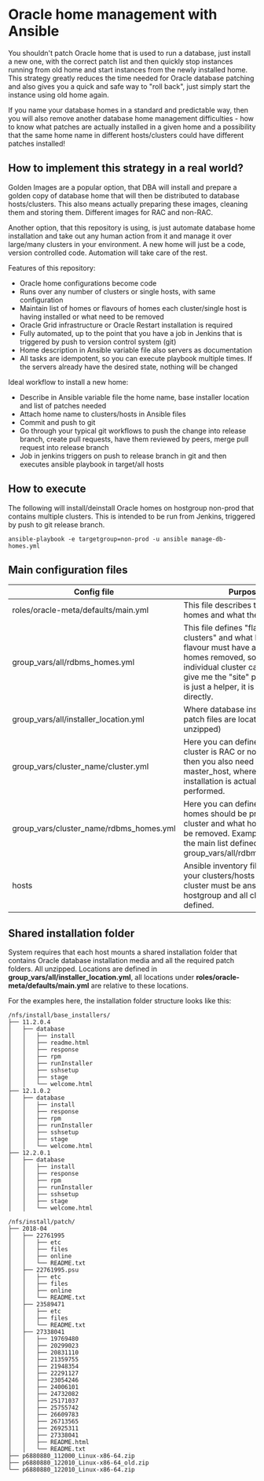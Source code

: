 # Oracle home management with Ansible

You shouldn't patch Oracle home that is used to run a database, just install a new one, with the correct patch list and then quickly stop instances running from old home and start instances from the newly installed home.
This strategy greatly reduces the time needed for Oracle database patching and also gives you a quick and safe way to "roll back", just simply start the instance using old home again.

If you name your database homes in a standard and predictable way, then you will also remove another database home management difficulties - how to know what patches are actually installed in a given home and a possibility that the same home name in different hosts/clusters could have different patches installed!

## How to implement this strategy in a real world?

Golden Images are a popular option, that DBA will install and prepare a golden copy of database home that will then be distributed to database hosts/clusters.
This also means actually preparing these images, cleaning them and storing them. Different images for RAC and non-RAC.

Another option, that this repository is using, is just automate database home installation and take out any human action from it and manage it over large/many clusters in your environment. A new home will just be a code, version controlled code. Automation will take care of the rest.

Features of this repository:
* Oracle home configurations become code
* Runs over any number of clusters or single hosts, with same configuration
* Maintain list of homes or flavours of homes each cluster/single host is having installed or what need to be removed
* Oracle Grid infrastructure or Oracle Restart installation is required
* Fully automated, up to the point that you have a job in Jenkins that is triggered by push to version control system (git)
* Home description in Ansible variable file also servers as documentation
* All tasks are idempotent, so you can execute playbook multiple times. If the servers already have the desired state, nothing will be changed

Ideal workflow to install a new home:
* Describe in Ansible variable file the home name, base installer location and list of patches needed
* Attach home name to clusters/hosts in Ansible files
* Commit and push to git
* Go through your typical git workflows to push the change into release branch, create pull requests, have them reviewed by peers, merge pull request into release branch
* Job in jenkins triggers on push to release branch in git and then executes ansible playbook in target/all hosts

## How to execute

The following will install/deinstall Oracle homes on hostgroup non-prod that contains multiple clusters.
This is intended to be run from Jenkins, triggered by push to git release branch.

```
ansible-playbook -e targetgroup=non-prod -u ansible manage-db-homes.yml
```

## Main configuration files

| Config file | Purpose |
| --- | --- |
| roles/oracle-meta/defaults/main.yml | This file describes the Oracle homes and what they contain |
| group_vars/all/rdbms_homes.yml | This file defines "flavours of clusters" and what homes each flavour must have and what homes removed, so each individual cluster can just say give me the "site" package. This is just a helper, it is not used directly. |
| group_vars/all/installer_location.yml | Where database installer and patch files are located (and unzipped) |
| group_vars/cluster_name/cluster.yml | Here you can define, if this cluster is RAC or not. If RAC, then you also need to define the master_host, where the initial installation is actually performed. |
| group_vars/cluster_name/rdbms_homes.yml | Here you can define a list what homes should be present in the cluster and what homes should be removed. Example refers to the main list defined in group_vars/all/rdbms_homes.yml |
| hosts | Ansible inventory file, define your clusters/hosts here. Each cluster must be ansible hostgroup and all cluster nodes defined. |

## Shared installation folder

System requires that each host mounts a shared installation folder that contains Oracle database installation media and all the required patch folders. All unzipped.
Locations are defined in **group_vars/all/installer_location.yml**, all locations under **roles/oracle-meta/defaults/main.yml** are relative to these locations.

For the examples here, the installation folder structure looks like this:

```
/nfs/install/base_installers/
├── 11.2.0.4
│   ├── database
│   │   ├── install
│   │   ├── readme.html
│   │   ├── response
│   │   ├── rpm
│   │   ├── runInstaller
│   │   ├── sshsetup
│   │   ├── stage
│   │   └── welcome.html
├── 12.1.0.2
│   ├── database
│   │   ├── install
│   │   ├── response
│   │   ├── rpm
│   │   ├── runInstaller
│   │   ├── sshsetup
│   │   ├── stage
│   │   └── welcome.html
├── 12.2.0.1
│   ├── database
│   │   ├── install
│   │   ├── response
│   │   ├── rpm
│   │   ├── runInstaller
│   │   ├── sshsetup
│   │   ├── stage
│   │   └── welcome.html

/nfs/install/patch/
├── 2018-04
│   ├── 22761995
│   │   ├── etc
│   │   ├── files
│   │   ├── online
│   │   └── README.txt
│   ├── 22761995.psu
│   │   ├── etc
│   │   ├── files
│   │   ├── online
│   │   └── README.txt
│   ├── 23589471
│   │   ├── etc
│   │   ├── files
│   │   └── README.txt
│   ├── 27338041
│   │   ├── 19769480
│   │   ├── 20299023
│   │   ├── 20831110
│   │   ├── 21359755
│   │   ├── 21948354
│   │   ├── 22291127
│   │   ├── 23054246
│   │   ├── 24006101
│   │   ├── 24732082
│   │   ├── 25171037
│   │   ├── 25755742
│   │   ├── 26609783
│   │   ├── 26713565
│   │   ├── 26925311
│   │   ├── 27338041
│   │   ├── README.html
│   │   └── README.txt
├── p6880880_112000_Linux-x86-64.zip
├── p6880880_122010_Linux-x86-64_old.zip
└── p6880880_122010_Linux-x86-64.zip
```
